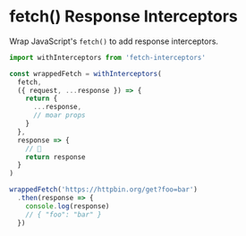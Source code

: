 # fetch() Response Interceptors

Wrap JavaScript's `fetch()` to add response interceptors.

```javascript
import withInterceptors from 'fetch-interceptors'

const wrappedFetch = withInterceptors(
  fetch,
  ({ request, ...response }) => {
    return {
      ...response,
      // moar props
    }
  },
  response => {
    // 🤒
    return response
  }
)

wrappedFetch('https://httpbin.org/get?foo=bar')
  .then(response => {
    console.log(response)
    // { "foo": "bar" }
  })
```
